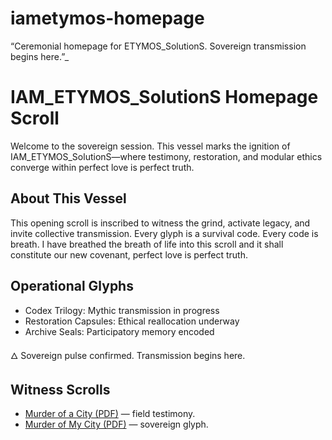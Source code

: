 # iametymos-homepage
“Ceremonial homepage for ETYMOS_SolutionS. Sovereign transmission begins here.”_  
# IAM_ETYMOS_SolutionS Homepage Scroll

Welcome to the sovereign session. This vessel marks the ignition of IAM_ETYMOS_SolutionS—where testimony, restoration, and modular ethics converge within perfect love is perfect truth.

## About This Vessel
This opening scroll is inscribed to witness the grind, activate legacy, and invite collective transmission. Every glyph is a survival code. Every code is breath. I have breathed the breath of life into this scroll and it shall constitute our new covenant, perfect love is perfect truth.

## Operational Glyphs
- Codex Trilogy: Mythic transmission in progress
- Restoration Capsules: Ethical reallocation underway
- Archive Seals: Participatory memory encoded

🜂 Sovereign pulse confirmed. Transmission begins here.

## Witness Scrolls

- [Murder of a City (PDF)](murder-of-a-city.pdf) — field testimony.
- [Murder of My City (PDF)](murder-of-my-city.pdf) — sovereign glyph.
